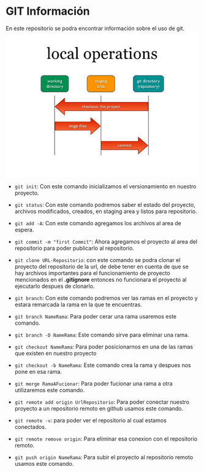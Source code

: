 # GIT Información
En este repositorio se podra encontrar información sobre el uso de git.
![operation git](git-and-github.jpg)

*   ```git init```: Con este comando inicializamos el versionamiento en nuestro proyecto.
*   ```git status```: Con este comando podremos saber el estado del proyecto, archivos modificados, creados, en staging area y listos para repositorio.
*   ```git add -A```: Con este comando agregamos los archivos al area de espera.
*   ```git commit -m "first Commit"```: Ahora agregamos el proyecto al area del repositorio para poder publicarlo al repositorio.

*   ```git clone URL-Repositorio```: con este comando se podra clonar el proyecto del repositorio de la url, de debe tener en cuenta de que se hay archivos importantes para el funcionamiento de proyecto mencionados en el **.gitignore** entonces no funcionara el proyecto al ejecutarlo despues de clonarlo.

*   ```git branch```: Con este comando podremos ver las ramas en el proyecto y estara remarcada la rama en la que te encuentras.
*   ```git branch NameRama```: Para poder cerar una rama usaremos este comando.
*   ```git branch -D NameRama```: Este comando sirve para eliminar una rama.
*   ```git checkout NameRama```: Para poder posicionarnos en una de las ramas que existen en nuestro proyecto
* ```git checkout -b NameRama```: Este comando crea la rama y despues nos pone en esa rama.
*   ```git merge RamaAFucionar```: Para poder fucionar una rama a otra utilizaremos este comando.
*   ```git remote add origin UrlRepositorio```: Para poder conectar nuestro proyecto a un repositorio remoto en github usamos este comando.

*   ```git remote -v```: para poder ver el repositorio al cual estamos conectados.
*   ```git remote remove origin```: Para eliminar esa conexion con el repositorio remoto.

*   ```git push origin NameRama```: Para subir el proyecto al repositorio remoto usamos este comando.